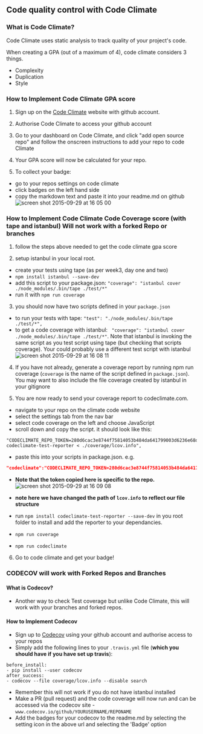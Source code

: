 ## Code quality control with Code Climate

### What is Code Climate?

Code Climate uses static analysis to track quality of your project's code.

When creating a GPA (out of a maximum of 4), code climate considers 3 things.
 * Complexity
 * Duplication
 * Style

### How to Implement Code Climate GPA score

 1. Sign up on the [Code Climate](https://codeclimate.com/) website with github account.

 2. Authorise Code Climate to access your github account

 3. Go to your dashboard on Code Climate, and click "add open source repo" and follow the onscreen instructions to add your repo to code Climate

 4. Your GPA score will now be calculated for your repo.

 5. To collect your badge:
  * go to your repos settings on code climate
  * click badges on the left hand side
  * copy the markdown text and paste it into your readme.md on github
![screen shot 2015-09-29 at 16 05 00](https://cloud.githubusercontent.com/assets/2305591/10168242/e2e5d6fe-66c3-11e5-86c9-a9a180e54733.png)

### How to Implement Code Climate Code Coverage score (with tape and istanbul) **Will not work with a forked Repo or branches**

 1. follow the steps above needed to get the code climate gpa score

 2. setup istanbul in your local root.
  * create your tests using tape (as per week3, day one and two)
  * `npm install istanbul --save-dev`
  * add this script to your package.json: `"coverage": "istanbul cover ./node_modules/.bin/tape ./test/*"`
  * run it with `npm run coverage`

 3. you should now have two scripts defined in your `package.json`
  * to run your tests with tape: `"test": "./node_modules/.bin/tape ./test/*",`
  * to get a code coverage with istanbul: ` "coverage": "istanbul cover ./node_modules/.bin/tape ./test/*"`. Note that istanbul is invoking the same script as you test script using tape (but checking that scripts coverage). Your could probably use a different test script with istanbul
![screen shot 2015-09-29 at 16 08 11](https://cloud.githubusercontent.com/assets/2305591/10168358/5422fd6a-66c4-11e5-82c8-1ddbcb18d0ab.png)

 4. If you have not already, generate a coverage report by running npm run coverage (`coverage` is the name of the script defined in `package.json`). You may want to also include the file coverage created by istanbul in your gitignore

 5. You are now ready to send your coverage report to codeclimate.com.
  * navigate to your repo on the climate code website
  * select the settings tab from the nav bar
  * select code coverage on the left and choose JavaScript
  * scroll down and copy the script. it should look like this:
```
"CODECLIMATE_REPO_TOKEN=280d6cac3e8744f75814053b484da641799003d6236e68d2c2bee199951c5132 codeclimate-test-reporter < ./coverage/lcov.info",
```
  * paste this into your scripts in package.json. e.g.
``` json
"codeclimate":"CODECLIMATE_REPO_TOKEN=280d6cac3e8744f75814053b484da641799003d6236e68d2c2bee199951c5132 codeclimate-test-reporter < ./coverage/lcov.info"
```
  * **Note that the token copied here is specific to the repo.**
![screen shot 2015-09-29 at 16 09 08](https://cloud.githubusercontent.com/assets/2305591/10168398/76a282ca-66c4-11e5-8d4f-a16d02bda4ee.png)

  * **note here we have changed the path of `lcov.info` to reflect our file structure**
  * run `npm install codeclimate-test-reporter --save-dev` in you root folder to install and add the reporter to your dependancies.
  * `npm run coverage`
  * `npm run codeclimate`

 6. Go to code climate and get your badge!

### CODECOV **will work with Forked Repos and Branches**

#### What is Codecov?

 * Another way to check Test coverage but unlike Code Climate, this will work with your branches and forked repos.

 #### How to Implement Codecov

 * Sign up to [Codecov](www.codecov.io) using your github account and authorise access to your repos
 * Simply add the following lines to your `.travis.yml` file (**which you should have if you have set up travis**):
```
before_install:
- pip install --user codecov
after_success:
- codecov --file coverage/lcov.info --disable search
```
 * Remember this will not work if you do not have istanbul installed
 * Make a PR (pull request) and the code coverage will now run and can be accessed via the codecov site - `www.codecov.io/github/YOURUSERNAME/REPONAME`
 * Add the badges for your codecov to the readme.md by selecting the setting icon in the above url and selecting the 'Badge' option

